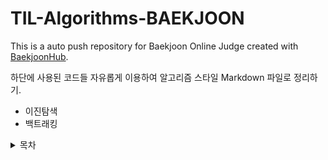 # TIL-Algorithms-BAEKJOON
This is a auto push repository for Baekjoon Online Judge created with [BaekjoonHub](https://github.com/BaekjoonHub/BaekjoonHub).


하단에 사용된 코드들 자유롭게 이용하여 알고리즘 스타일 Markdown 파일로 정리하기.
* 이진탐색
* 백트래킹

<details><summary>목차</summary>

1. [개발을 하고 싶어요](#개발을-하고-싶어요)
2. [코딩을 잘하고 싶어요](#coding을-잘하고-싶어요)

</detail>

</br>

---

---

| 값 | 의미 | 기본값 |
|---|:---:|---:|
| `static` | 유형(기준) 없음 / 배치 불가능 | `static` |
| `relative` | 요소 자신을 기준으로 배치 |  |
| `absolute` | 위치 상 부모(조상)요소를 기준으로 배치 |  |
| `fixed` | 브라우저 창을 기준으로 배치 |  |
| [코딩을 잘하고 싶어요](#coding을-잘하고-싶어요) | [코딩을 잘하고 싶어요](#coding을-잘하고-싶어요) | [코딩을 잘하고 싶어요](#coding을-잘하고-싶어요)
---

## 개발을 하고 싶어요

</br>
</br></br></br></br></br></br></br></br>
</br></br></br></br></br></br></br></br></br></br></br>

## Coding을 잘하고 싶어요

</br></br></br></br></br></br></br></br></br></br>
</br></br></br></br></br></br></br></br></br></br></br></br></br></br></br>
